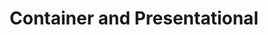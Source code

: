 ---
layout: default
title: 7. Container and Presentational
parent: Redux Tutorial
nav_order: 7
has_children: false
---